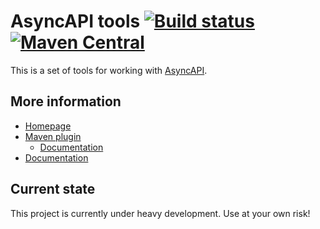 # AsyncAPI tools [![Build status](https://api.travis-ci.org/ctron/asyncapi.svg)](https://travis-ci.org/ctron/asyncapi) [![Maven Central](https://img.shields.io/maven-central/v/de.dentrassi.asyncapi/asyncapi-parent.svg "Maven Central Status")](https://search.maven.org/#search%7Cga%7C1%7Cg%3A%22de.dentrassi.asyncapi%22)

This is a set of tools for working with [AsyncAPI](https://www.asyncapi.com/).

## More information

* [Homepage](https://dentrassi.de/asyncapi) 
* [Maven plugin](https://github.com/ctron/asyncapi-maven)
    * [Documentation](https://ctron.github.io/asyncapi-asyncapi)
* [Documentation](https://ctron.github.io/asyncapi)

## Current state

This project is currently under heavy development. Use at your own risk!